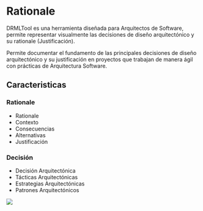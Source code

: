 # Rationale

DRMLTool es una herramienta diseñada para Arquitectos de Software, permite representar visualmente las decisiones de diseño arquitectónico y su rationale (Justificación).

Permite documentar el fundamento de las principales decisiones de diseño arquitectónico y su justificación en proyectos que trabajan de manera ágil con prácticas de Arquitectura Software.

## Caracteristicas

### Rationale
- Rationale
- Contexto
- Consecuencias
- Alternativas
- Justificación

### Decisión
- Decisión Arquitectónica
- Tácticas Arquitectónicas
- Estrategias Arquitectónicas
- Patrones Arquitectónicos


![](![](https://i.ibb.co/WvFWZky/Rationale.png))
